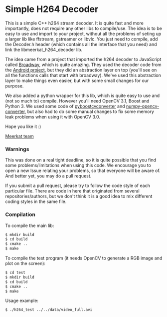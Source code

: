 # Simple H264 Decoder

This is a simple C++ h264 stream decoder. It is quite fast and more importantly, does not require any other libs to compile/use. The idea is to be easy to use and import to your project, without all the problems of seting up a larger lib like ffstream, gstreamer or libvlc. You just need to compile, add the Decoder.h header (which contains all the interface that you need) and link the libmeerkat_h264_decoder lib.

The idea came from a project that imported the h264 decoder to JavaScript called [Broadway][Broadway_site], which is quite amazing. They used the decoder code from the [Android project][Android_src], but they did an abstraction layer on top (you'll see on all the functions calls that start with broadway). We've used this abstraction layer to make things even easier, but with some small changes for our purpose.

We also added a python wrapper for this lib, which is quite easy to use and (not so much to) compile. However you'll need OpenCV 3.1, Boost and Python 3. We used some code of [pyboostcvconverter][pyboost_git] and [numpy-opencv-converter][numpy_cv], but also had to do some manual changes to fix some memory leak problems when using it with OpenCV 3.0.

Hope you like it :)

[Meerkat team][Meerkat_site]


### Warnings

This was done on a real tight deadline, so it is quite possible that you find some problems/limitations when using this code. We encourage you to open a new Issue relating your problems, so that everyone will be aware of. And better yet, you may do a pull request.

If you submit a pull request, please try to follow the code style of each particular file. There are code in here that originated from several repositories/authors, but we don't think it is a good idea to mix different coding styles in the same file.


### Compilation

To compile the main lib:

```sh
$ mkdir build
$ cd build
$ cmake ..
$ make
```

To compile the test program (it needs OpenCV to generate a RGB image and plot on the screen):

```sh
$ cd test
$ mkdir build
$ cd build
$ cmake ..
$ make
```

Usage example:

```sh
$ ./h264_test ../../data/video_full.avi
```

[Broadway_site]: <https://github.com/mbebenita/Broadway>
[Android_src]: <https://android.googlesource.com/platform/frameworks/av/+/master/media/libstagefright/codecs/on2/h264dec/>
[Meerkat_site]: <http://www.meerkat.com.br/?setLng=en-US>
[pyboost_git]: <https://github.com/Algomorph/pyboostcvconverter>
[numpy_cv]: <https://github.com/spillai/numpy-opencv-converter>